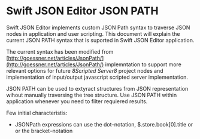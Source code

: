 # Swift JSON Editor JSON PATH

Swift JSON Editor implements custom JSON Path syntax to traverse JSON nodes in application and user scripting. This document will explain the current JSON PATH syntax that is suported in Swift JSON Editor application.

The current syntax has been modified from [http://goessner.net/articles/JsonPath/](http://goessner.net/articles/JsonPath/) implemntation to support more relevant options for future *8Scripted Server8* project nodes and implementation of input/output javascript scripted server implementation.

JSON PATH can be used to extyract structures from JSON representation wihout manually traversing the tree structure. Use JSON PATH within application whenever you need to filter requiered results.

Few initial characteristis:

- JSONPath expressions can use the dot–notation, $.store.book[0].title or or the bracket–notation



